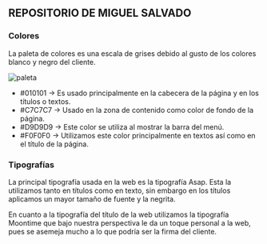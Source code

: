 ## REPOSITORIO DE MIGUEL SALVADO

### Colores

La paleta de colores es una escala de grises debido al gusto de los colores blanco y negro del cliente.

![paleta](/images/PaletaRM.png)

 - #010101 → Es usado principalmente en la cabecera de la página y en los títulos o textos.
 - #C7C7C7 → Usado en la zona de contenido como color de fondo de la página.
 - #D9D9D9 → Este color se utiliza al mostrar la barra del menú.
 - #F0F0F0 → Utilizamos este color principalmente en textos así como en el título de la página.



### Tipografías

La principal tipografía usada en la web es la tipografía Asap. Esta la utilizamos tanto en títulos como en texto, sin embargo en los títulos aplicamos un mayor tamaño de fuente y la negrita.

En cuanto a la tipografía del título de la web utilizamos la tipografía Moontime que bajo nuestra perspectiva le da un toque personal a la web, pues se asemeja mucho a lo que podría ser la firma del cliente.